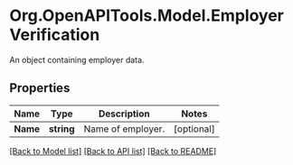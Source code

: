 # Org.OpenAPITools.Model.EmployerVerification
An object containing employer data.

## Properties

Name | Type | Description | Notes
------------ | ------------- | ------------- | -------------
**Name** | **string** | Name of employer. | [optional] 

[[Back to Model list]](../README.md#documentation-for-models) [[Back to API list]](../README.md#documentation-for-api-endpoints) [[Back to README]](../README.md)

